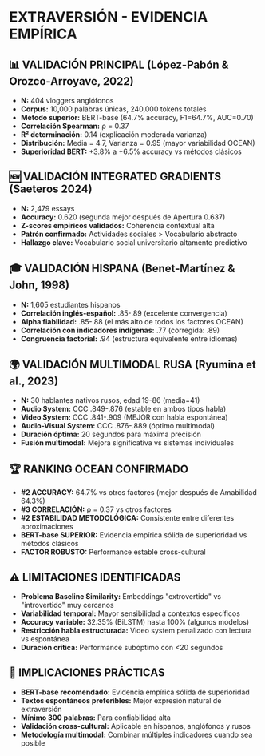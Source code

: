# EXTRAVERSIÓN - EVIDENCIA EMPÍRICA

## 📊 VALIDACIÓN PRINCIPAL (López-Pabón & Orozco-Arroyave, 2022)
- **N:** 404 vloggers anglófonos
- **Corpus:** 10,000 palabras únicas, 240,000 tokens totales
- **Método superior:** BERT-base (64.7% accuracy, F1=64.7%, AUC=0.70)
- **Correlación Spearman:** ρ = 0.37
- **R² determinación:** 0.14 (explicación moderada varianza)
- **Distribución:** Media = 4.7, Varianza = 0.95 (mayor variabilidad OCEAN)
- **Superioridad BERT:** +3.8% a +6.5% accuracy vs métodos clásicos

## 🆕 VALIDACIÓN INTEGRATED GRADIENTS (Saeteros 2024)
- **N:** 2,479 essays
- **Accuracy:** 0.620 (segunda mejor después de Apertura 0.637)
- **Z-scores empíricos validados:** Coherencia contextual alta
- **Patrón confirmado:** Actividades sociales > Vocabulario abstracto
- **Hallazgo clave:** Vocabulario social universitario altamente predictivo

## 🎓 VALIDACIÓN HISPANA (Benet-Martínez & John, 1998)
- **N:** 1,605 estudiantes hispanos
- **Correlación inglés-español:** .85-.89 (excelente convergencia)
- **Alpha fiabilidad:** .85-.88 (el más alto de todos los factores OCEAN)
- **Correlación con indicadores indígenas:** .77 (corregida: .89)
- **Congruencia factorial:** .94 (estructura equivalente entre idiomas)

## 🌍 VALIDACIÓN MULTIMODAL RUSA (Ryumina et al., 2023)
- **N:** 30 hablantes nativos rusos, edad 19-86 (media=41)
- **Audio System:** CCC .849-.876 (estable en ambos tipos habla)
- **Video System:** CCC .841-.909 (MEJOR con habla espontánea)
- **Audio-Visual System:** CCC .876-.889 (óptimo multimodal)
- **Duración óptima:** 20 segundos para máxima precisión
- **Fusión multimodal:** Mejora significativa vs sistemas individuales

## 🏆 RANKING OCEAN CONFIRMADO
- **#2 ACCURACY:** 64.7% vs otros factores (mejor después de Amabilidad 64.3%)
- **#3 CORRELACIÓN:** ρ = 0.37 vs otros factores
- **#2 ESTABILIDAD METODOLÓGICA:** Consistente entre diferentes aproximaciones
- **BERT-base SUPERIOR:** Evidencia empírica sólida de superioridad vs métodos clásicos
- **FACTOR ROBUSTO:** Performance estable cross-cultural

## ⚠️ LIMITACIONES IDENTIFICADAS
- **Problema Baseline Similarity:** Embeddings "extrovertido" vs "introvertido" muy cercanos
- **Variabilidad temporal:** Mayor sensibilidad a contextos específicos
- **Accuracy variable:** 32.35% (BiLSTM) hasta 100% (algunos modelos)
- **Restricción habla estructurada:** Video system penalizado con lectura vs espontánea
- **Duración crítica:** Performance subóptimo con <20 segundos

## 🎯 IMPLICACIONES PRÁCTICAS
- **BERT-base recomendado:** Evidencia empírica sólida de superioridad
- **Textos espontáneos preferibles:** Mejor expresión natural de extraversión
- **Mínimo 300 palabras:** Para confiabilidad alta
- **Validación cross-cultural:** Aplicable en hispanos, anglófonos y rusos
- **Metodología multimodal:** Combinar múltiples indicadores cuando sea posible
